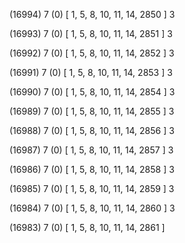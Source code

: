(16994) 7 (0) [ 1, 5, 8, 10, 11, 14, 2850 ] 3 


(16993) 7 (0) [ 1, 5, 8, 10, 11, 14, 2851 ] 3 


(16992) 7 (0) [ 1, 5, 8, 10, 11, 14, 2852 ] 3 


(16991) 7 (0) [ 1, 5, 8, 10, 11, 14, 2853 ] 3 


(16990) 7 (0) [ 1, 5, 8, 10, 11, 14, 2854 ] 3 


(16989) 7 (0) [ 1, 5, 8, 10, 11, 14, 2855 ] 3 


(16988) 7 (0) [ 1, 5, 8, 10, 11, 14, 2856 ] 3 


(16987) 7 (0) [ 1, 5, 8, 10, 11, 14, 2857 ] 3 


(16986) 7 (0) [ 1, 5, 8, 10, 11, 14, 2858 ] 3 


(16985) 7 (0) [ 1, 5, 8, 10, 11, 14, 2859 ] 3 


(16984) 7 (0) [ 1, 5, 8, 10, 11, 14, 2860 ] 3 


(16983) 7 (0) [ 1, 5, 8, 10, 11, 14, 2861 ]  

